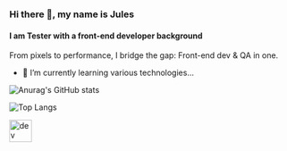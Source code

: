 ### Hi there 👋, my name is Jules

#### I am Tester with a front-end developer background

From pixels to performance, I bridge the gap: Front-end dev & QA in one.

- 🌱 I’m currently learning various technologies...

![Anurag's GitHub stats](https://github-readme-stats.vercel.app/api?username=Devfront-end&theme=dark&show_icons=true)

![Top Langs](https://github-readme-stats.vercel.app/api/top-langs/?username=Devfront-end&langs_count=8)
  
[<img src='https://cdn.jsdelivr.net/npm/simple-icons@3.0.1/icons/hashnode.svg' alt='dev' height='40'>](https://jules.hashnode.dev/)

<!--
**Devfront-end/Devfront-end** is a ✨ _special_ ✨ repository because its `README.md` (this file) appears on your GitHub profile.


-->

